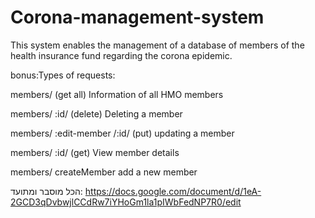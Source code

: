 # Corona-management-system
This system enables the management of a database of members of the health insurance fund regarding the corona epidemic.

bonus:Types of requests:

members/ (get all)
Information of all HMO members

members/ :id/ (delete)
Deleting a member

members/ :edit-member /:id/ (put)
updating a member

members/ :id/ (get)
View member details

members/ createMember
add a new member

הכל מוסבר ומתועד:
https://docs.google.com/document/d/1eA-2GCD3qDvbwjlCCdRw7iYHoGm1la1pIWbFedNP7R0/edit


